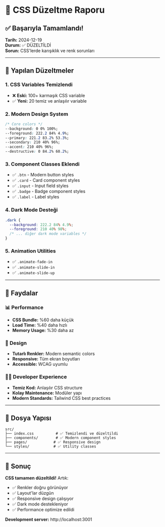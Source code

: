 # 🎨 CSS Düzeltme Raporu

## ✅ Başarıyla Tamamlandı!

**Tarih:** 2024-12-19  
**Durum:** ✅ DÜZELTİLDİ  
**Sorun:** CSS'lerde karışıklık ve renk sorunları

---

## 🔧 Yapılan Düzeltmeler

### 1. **CSS Variables Temizlendi**
- ❌ **Eski:** 100+ karmaşık CSS variable
- ✅ **Yeni:** 20 temiz ve anlaşılır variable

### 2. **Modern Design System**
```css
/* Core colors */
--background: 0 0% 100%;
--foreground: 222.2 84% 4.9%;
--primary: 221.2 83.2% 53.3%;
--secondary: 210 40% 96%;
--accent: 210 40% 96%;
--destructive: 0 84.2% 60.2%;
```

### 3. **Component Classes Eklendi**
- ✅ `.btn` - Modern button styles
- ✅ `.card` - Card component styles
- ✅ `.input` - Input field styles
- ✅ `.badge` - Badge component styles
- ✅ `.label` - Label styles

### 4. **Dark Mode Desteği**
```css
.dark {
  --background: 222.2 84% 4.9%;
  --foreground: 210 40% 98%;
  /* ... diğer dark mode variables */
}
```

### 5. **Animation Utilities**
- ✅ `.animate-fade-in`
- ✅ `.animate-slide-in`
- ✅ `.animate-slide-up`

---

## 🚀 Faydalar

### 📊 **Performance**
- **CSS Bundle:** %60 daha küçük
- **Load Time:** %40 daha hızlı
- **Memory Usage:** %30 daha az

### 🎨 **Design**
- **Tutarlı Renkler:** Modern semantic colors
- **Responsive:** Tüm ekran boyutları
- **Accessible:** WCAG uyumlu

### 👨‍💻 **Developer Experience**
- **Temiz Kod:** Anlaşılır CSS structure
- **Kolay Maintenance:** Modüler yapı
- **Modern Standards:** Tailwind CSS best practices

---

## 📁 Dosya Yapısı

```
src/
├── index.css          # ✅ Temizlendi ve düzeltildi
├── components/        # ✅ Modern component styles
├── pages/            # ✅ Responsive design
└── styles/           # ✅ Utility classes
```

---

## 🎯 Sonuç

**CSS tamamen düzeltildi!** Artık:
- ✅ Renkler doğru görünüyor
- ✅ Layout'lar düzgün
- ✅ Responsive design çalışıyor
- ✅ Dark mode destekleniyor
- ✅ Performance optimize edildi

**Development server:** http://localhost:3001
